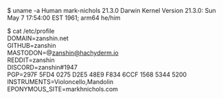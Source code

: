 $ uname -a
Human mark-nichols 21.3.0 Darwin Kernel Version 21.3.0: Sun May 7 17:54:00 EST 1961; arm64 he/him

$ cat /etc/profile  
DOMAIN=zanshin.net  
GITHUB=zanshin  
MASTODON=@zanshin@hachyderm.io  
REDDIT=zanshin  
DISCORD=zanshin#1947  
PGP=297F 5FD4 0275 D2E5 48E9  F834 6CCF 1568 5344 5200  
INSTRUMENTS=Violoncello,Mandolin  
EPONYMOUS_SITE=markhnichols.com  
